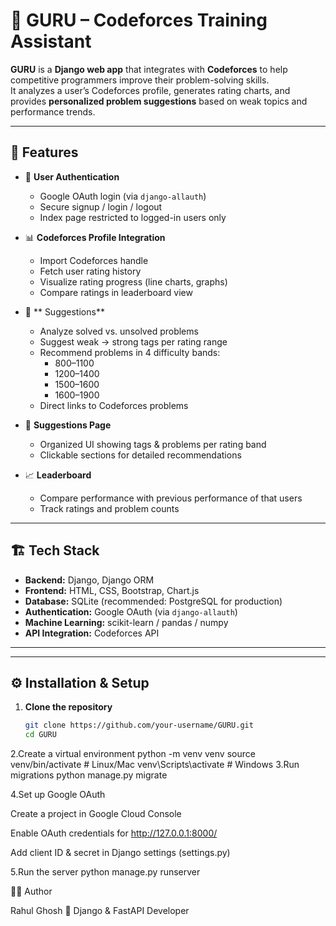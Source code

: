 # 🤖 GURU – Codeforces Training Assistant

**GURU** is a **Django  web app** that integrates with **Codeforces** to help competitive programmers improve their problem-solving skills.  
It analyzes a user’s Codeforces profile, generates rating charts, and provides **personalized problem suggestions** based on weak topics and performance trends.  

---

## 🚀 Features

- 🔑 **User Authentication**
  - Google OAuth login (via `django-allauth`)
  - Secure signup / login / logout
  - Index page restricted to logged-in users only

- 📊 **Codeforces Profile Integration**
  - Import Codeforces handle
  - Fetch user rating history
  - Visualize rating progress (line charts, graphs)
  - Compare ratings in leaderboard view

- 🎯 ** Suggestions**
  - Analyze solved vs. unsolved problems
  - Suggest weak → strong tags per rating range
  - Recommend problems in 4 difficulty bands:
    - 800–1100
    - 1200–1400
    - 1500–1600
    - 1600–1900
  - Direct links to Codeforces problems

- 📝 **Suggestions Page**
  - Organized UI showing tags & problems per rating band
  - Clickable sections for detailed recommendations

- 📈 **Leaderboard**
  - Compare performance with previous performance of that users
  - Track ratings and problem counts

---

## 🏗️ Tech Stack

- **Backend:** Django, Django ORM  
- **Frontend:** HTML, CSS, Bootstrap, Chart.js  
- **Database:** SQLite (recommended: PostgreSQL for production)  
- **Authentication:** Google OAuth (via `django-allauth`)  
- **Machine Learning:** scikit-learn / pandas / numpy  
- **API Integration:** Codeforces API  

---

---

## ⚙️ Installation & Setup

1. **Clone the repository**
   ```bash
   git clone https://github.com/your-username/GURU.git
   cd GURU
2.Create a virtual environment
python -m venv venv
source venv/bin/activate   # Linux/Mac
venv\Scripts\activate      # Windows
3.Run migrations
python manage.py migrate

4.Set up Google OAuth

Create a project in Google Cloud Console

Enable OAuth credentials for http://127.0.0.1:8000/

Add client ID & secret in Django settings (settings.py)

5.Run the server
python manage.py runserver

👨‍💻 Author

Rahul Ghosh
💼 Django & FastAPI Developer

